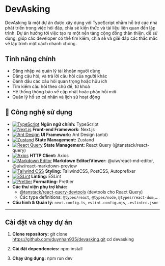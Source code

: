 # DevAsking

DevAsking là một dự án được xây dựng với TypeScript nhằm hỗ trợ các nhà phát triển trong việc hỏi đáp, chia sẻ kiến thức và tài liệu liên quan đến lập trình. Dự án hướng tới việc tạo ra một nền tảng cộng đồng thân thiện, dễ sử dụng, giúp các developer có thể tìm kiếm, chia sẻ và giải đáp các thắc mắc về lập trình một cách nhanh chóng.

## Tính năng chính

- Đăng nhập và quản lý tài khoản người dùng
- Đăng câu hỏi, và trả lời câu hỏi của người khác
- Đánh dấu các câu hỏi quan trọng hoặc hữu ích
- Tìm kiếm câu hỏi theo chủ đề, từ khoá
- Hệ thống thông báo về cập nhật hoặc phản hồi mới
- Quản lý hồ sơ cá nhân và lịch sử hoạt động

## 🚀 Công nghệ sử dụng

- [![TypeScript](https://img.shields.io/badge/TypeScript-3178C6?style=flat&logo=typescript&logoColor=white)](https://www.typescriptlang.org/) **Ngôn ngữ chính:** TypeScript
- [![Next.js](https://img.shields.io/badge/Next.js-000000?style=flat&logo=nextdotjs&logoColor=white)](https://nextjs.org/) **Front-end Framework:** Next.js
- [![Ant Design](https://img.shields.io/badge/Ant%20Design-0170FE?style=flat&logo=antdesign&logoColor=white)](https://ant.design/) **UI Framework:** Ant Design (antd)
- [![Zustand](https://img.shields.io/badge/Zustand-FFA500?style=flat)](https://zustand-demo.pmnd.rs/) **State Management:** Zustand
- [![React Query](https://img.shields.io/badge/React%20Query-FF4154?style=flat)](https://tanstack.com/query/v5) **State Management:** React Query (@tanstack/react-query)
- [![Axios](https://img.shields.io/badge/Axios-5A29E4?style=flat&logo=axios&logoColor=white)](https://axios-http.com/) **HTTP Client:** Axios
- [![Markdown Editor](https://img.shields.io/badge/Markdown%20Editor-000?style=flat)](https://uiwjs.github.io/react-md-editor/) **Markdown Editor/Viewer:** @uiw/react-md-editor, @uiw/react-markdown-preview
- [![Tailwind CSS](https://img.shields.io/badge/Tailwind%20CSS-06B6D4?style=flat&logo=tailwindcss&logoColor=white)](https://tailwindcss.com/) **Styling:** TailwindCSS, PostCSS, Autoprefixer
- [![ESLint](https://img.shields.io/badge/ESLint-4B32C3?style=flat&logo=eslint&logoColor=white)](https://eslint.org/) **Linting:** ESLint
- [![Prettier](https://img.shields.io/badge/Prettier-F7B93E?style=flat&logo=prettier&logoColor=white)](https://prettier.io/) **Formatting:** Prettier
- **Các thư viện phụ trợ khác:**
  - [@tanstack/react-query-devtools](https://tanstack.com/query/v5/docs/devtools) (devtools cho React Query)
  - Các type definitions: `@types/react`, `@types/node`, `@types/react-dom`,...
- **Cấu hình & Quản lý:** `next.config.ts`, `eslint.config.mjs`, `.eslintrc.json`

---

## Cài đặt và chạy dự án

1. **Clone repository:**
   git clone https://github.com/duynhan935/devasking.git
   cd devasking

2. **Cài đặt dependencies:**
   npm install
   
4. **Chạy ứng dụng:**
   npm run dev
